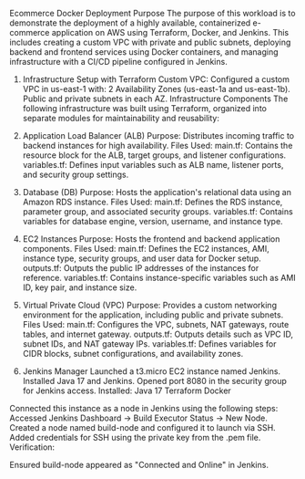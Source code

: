Ecommerce Docker Deployment
Purpose
The purpose of this workload is to demonstrate the deployment of a highly available, containerized e-commerce application on AWS using Terraform, Docker, and Jenkins. This includes creating a custom VPC with private and public subnets, deploying backend and frontend services using Docker containers, and managing infrastructure with a CI/CD pipeline configured in Jenkins.

1. Infrastructure Setup with Terraform
Custom VPC: Configured a custom VPC in us-east-1 with:
2 Availability Zones (us-east-1a and us-east-1b).
Public and private subnets in each AZ.
Infrastructure Components
The following infrastructure was built using Terraform, organized into separate modules for maintainability and reusability:

1. Application Load Balancer (ALB)
Purpose: Distributes incoming traffic to backend instances for high availability.
Files Used:
main.tf: Contains the resource block for the ALB, target groups, and listener configurations.
variables.tf: Defines input variables such as ALB name, listener ports, and security group settings.
2. Database (DB)
Purpose: Hosts the application's relational data using an Amazon RDS instance.
Files Used:
main.tf: Defines the RDS instance, parameter group, and associated security groups.
variables.tf: Contains variables for database engine, version, username, and instance type.
3. EC2 Instances
Purpose: Hosts the frontend and backend application components.
Files Used:
main.tf: Defines the EC2 instances, AMI, instance type, security groups, and user data for Docker setup.
outputs.tf: Outputs the public IP addresses of the instances for reference.
variables.tf: Contains instance-specific variables such as AMI ID, key pair, and instance size.
4. Virtual Private Cloud (VPC)
Purpose: Provides a custom networking environment for the application, including public and private subnets.
Files Used:
main.tf: Configures the VPC, subnets, NAT gateways, route tables, and internet gateway.
outputs.tf: Outputs details such as VPC ID, subnet IDs, and NAT gateway IPs.
variables.tf: Defines variables for CIDR blocks, subnet configurations, and availability zones.

2. Jenkins Manager
Launched a t3.micro EC2 instance named Jenkins.
Installed Java 17 and Jenkins.
Opened port 8080 in the security group for Jenkins access.
Installed:
Java 17
Terraform
Docker

Connected this instance as a node in Jenkins using the following steps:
Accessed Jenkins Dashboard → Build Executor Status → New Node.
Created a node named build-node and configured it to launch via SSH.
Added credentials for SSH using the private key from the .pem file.
Verification:

Ensured build-node appeared as "Connected and Online" in Jenkins.

